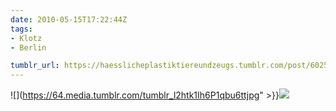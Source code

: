 ```yaml
---
date: 2010-05-15T17:22:44Z
tags:
- Klotz
- Berlin

tumblr_url: https://haesslicheplastiktiereundzeugs.tumblr.com/post/602566321
---
```

![](https://64.media.tumblr.com/tumblr_l2htk1Ih6P1qbu6ttjpg" >}}![](https://64.media.tumblr.com/tumblr_l2htiudpFO1qbu6tt.jpg)

